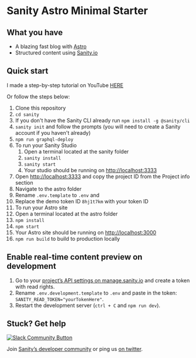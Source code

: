 # Sanity Astro Minimal Starter

## What you have

- A blazing fast blog with [Astro](https://astro.build)
- Structured content using [Sanity.io](https://www.sanity.io)

## Quick start

I made a step-by-step tutorial on YouTube [HERE](https://www.youtube.com/watch?v=Jz3cxK1rztw)

Or follow the steps below:
1. Clone this repository
2. `cd sanity`
3. If you don't have the Sanity CLI already run `npm install -g @sanity/cli`
4. `sanity init` and follow the prompts (you will need to create a Sanity account if you haven't already)
5. `npm run graphql-deploy`
6. To run your Sanity Studio
   1. Open a terminal located at the sanity folder
   2. `sanity install`
   3. `sanity start`
   4. Your studio should be running on [http://localhost:3333](http://localhost:3333)
7.  Open [http://localhost:3333](http://localhost:3333) and copy the project ID from the Project info section
8.  Navigate to the astro folder
9.  Rename `.env.template` to `.env` and 
10. Replace the demo token ID `8hj1t7km` with your token ID
11. To run your Astro site
   5. Open a terminal located at the astro folder
   6. `npm install`
   7. `npm start`
   8. Your Astro site should be running on [http://localhost:3000](http://localhost:3000)
12. `npm run build` to build to production locally

## Enable real-time content preview on development

1. Go to your [project’s API settings on manage.sanity.io](https://manage.sanity.io/projects/adxlh59f/settings/api) and create a token with read rights.
2. Rename `.env.development.template` to `.env` and paste in the token: `SANITY_READ_TOKEN="yourTokenHere"`.
3. Restart the development server (`ctrl + C` and `npm run dev`).

## Stuck? Get help

[![Slack Community Button](https://slack.sanity.io/badge.svg)](https://slack.sanity.io/)

Join [Sanity’s developer community](https://slack.sanity.io) or ping us [on twitter](https://twitter.com/sanity_io).

